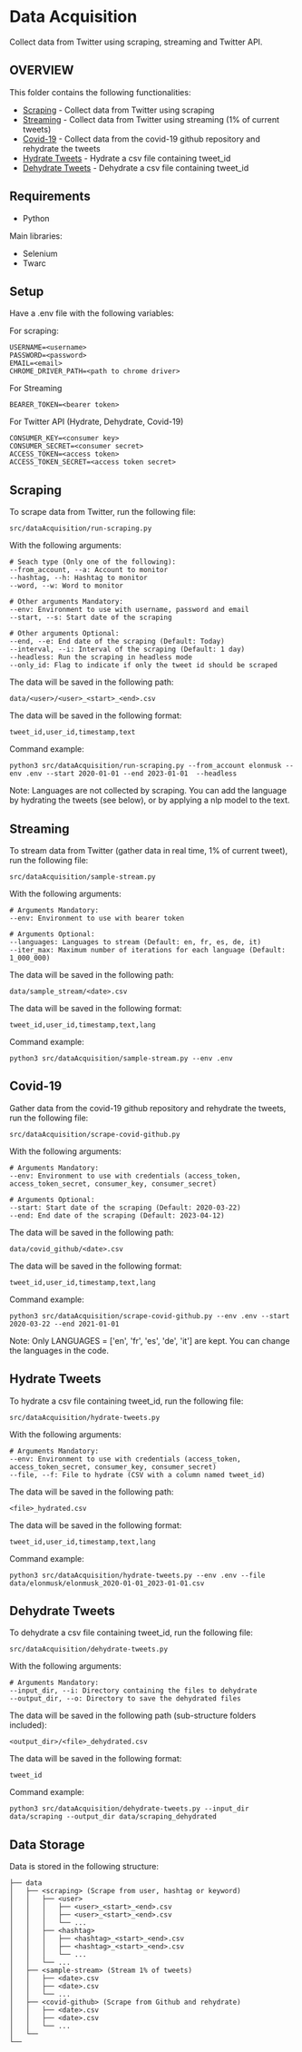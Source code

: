 # Data Acquisition

Collect data from Twitter using scraping, streaming and Twitter API.

## OVERVIEW

This folder contains the following functionalities:

- [Scraping](#scraping) - Collect data from Twitter using scraping
- [Streaming](#streaming) - Collect data from Twitter using streaming (1% of current tweets)
- [Covid-19](#covid-19) - Collect data from the covid-19 github repository and rehydrate the tweets
- [Hydrate Tweets](#hydrate-tweets) - Hydrate a csv file containing tweet_id
- [Dehydrate Tweets](#dehydrate-tweets) - Dehydrate a csv file containing tweet_id

## Requirements

- Python

Main libraries:
- Selenium 
- Twarc

## Setup

Have a .env file with the following variables:

For scraping:

```
USERNAME=<username>
PASSWORD=<password>
EMAIL=<email>
CHROME_DRIVER_PATH=<path to chrome driver>
```

For Streaming

```
BEARER_TOKEN=<bearer token>
```

For Twitter API (Hydrate, Dehydrate, Covid-19)

```
CONSUMER_KEY=<consumer key>
CONSUMER_SECRET=<consumer secret>
ACCESS_TOKEN=<access token>
ACCESS_TOKEN_SECRET=<access token secret>
```


## Scraping

To scrape data from Twitter, run the following file:

```
src/dataAcquisition/run-scraping.py
```

With the following arguments:

```
# Seach type (Only one of the following):
--from_account, --a: Account to monitor
--hashtag, --h: Hashtag to monitor
--word, --w: Word to monitor

# Other arguments Mandatory:
--env: Environment to use with username, password and email
--start, --s: Start date of the scraping

# Other arguments Optional:
--end, --e: End date of the scraping (Default: Today)
--interval, --i: Interval of the scraping (Default: 1 day)
--headless: Run the scraping in headless mode 
--only_id: Flag to indicate if only the tweet id should be scraped
```

The data will be saved in the following path:

```
data/<user>/<user>_<start>_<end>.csv
```

The data will be saved in the following format:

```
tweet_id,user_id,timestamp,text
```

Command example:

```
python3 src/dataAcquisition/run-scraping.py --from_account elonmusk --env .env --start 2020-01-01 --end 2023-01-01  --headless
```

Note: Languages are not collected by scraping. You can add the language by hydrating the tweets (see below), or by applying a nlp model to the text.

## Streaming

To stream data from Twitter (gather data in real time, 1% of current tweet), run the following file:

```
src/dataAcquisition/sample-stream.py
```

With the following arguments:

```
# Arguments Mandatory:
--env: Environment to use with bearer token

# Arguments Optional:
--languages: Languages to stream (Default: en, fr, es, de, it)
--iter_max: Maximum number of iterations for each language (Default: 1_000_000)
```

The data will be saved in the following path:

```
data/sample_stream/<date>.csv
```

The data will be saved in the following format:

```
tweet_id,user_id,timestamp,text,lang
```

Command example:

```
python3 src/dataAcquisition/sample-stream.py --env .env 
```


## Covid-19

Gather data from the covid-19 github repository and rehydrate the tweets, run the following file:

```
src/dataAcquisition/scrape-covid-github.py
```

With the following arguments:

```
# Arguments Mandatory:
--env: Environment to use with credentials (access_token, access_token_secret, consumer_key, consumer_secret)

# Arguments Optional:
--start: Start date of the scraping (Default: 2020-03-22)
--end: End date of the scraping (Default: 2023-04-12)
```

The data will be saved in the following path:

```
data/covid_github/<date>.csv
```

The data will be saved in the following format:

```
tweet_id,user_id,timestamp,text,lang
```

Command example:

```
python3 src/dataAcquisition/scrape-covid-github.py --env .env --start 2020-03-22 --end 2021-01-01
```

Note: Only LANGUAGES = ['en', 'fr', 'es', 'de', 'it'] are kept. You can change the languages in the code.

## Hydrate Tweets

To hydrate a csv file containing tweet_id, run the following file:

```
src/dataAcquisition/hydrate-tweets.py
```

With the following arguments:

```
# Arguments Mandatory:
--env: Environment to use with credentials (access_token, access_token_secret, consumer_key, consumer_secret)
--file, --f: File to hydrate (CSV with a column named tweet_id)
```

The data will be saved in the following path:

```
<file>_hydrated.csv
```

The data will be saved in the following format:

```
tweet_id,user_id,timestamp,text,lang
```

Command example:

```
python3 src/dataAcquisition/hydrate-tweets.py --env .env --file data/elonmusk/elonmusk_2020-01-01_2023-01-01.csv
```

## Dehydrate Tweets

To dehydrate a csv file containing tweet_id, run the following file:

```
src/dataAcquisition/dehydrate-tweets.py
```

With the following arguments:

```
# Arguments Mandatory:
--input_dir, --i: Directory containing the files to dehydrate
--output_dir, --o: Directory to save the dehydrated files
```

The data will be saved in the following path (sub-structure folders included):

```
<output_dir>/<file>_dehydrated.csv
```

The data will be saved in the following format:

```
tweet_id
```

Command example:

```
python3 src/dataAcquisition/dehydrate-tweets.py --input_dir data/scraping --output_dir data/scraping_dehydrated
```


## Data Storage

Data is stored in the following structure:

```
├── data
│   ├── <scraping> (Scrape from user, hashtag or keyword)
│   │   ├── <user>
│   │   │   ├── <user>_<start>_<end>.csv
│   │   │   ├── <user>_<start>_<end>.csv
│   │   │   └── ...
│   │   ├── <hashtag>
│   │   │   ├── <hashtag>_<start>_<end>.csv
│   │   │   ├── <hashtag>_<start>_<end>.csv
│   │   │   └── ...
│   │   └── ...
│   ├── <sample-stream> (Stream 1% of tweets)
│   │   ├── <date>.csv
│   │   ├── <date>.csv
│   │   └── ...
│   ├── <covid-github> (Scrape from Github and rehydrate)
│   │   ├── <date>.csv
│   │   ├── <date>.csv
│   │   └── ...
│   └──
└──
```

